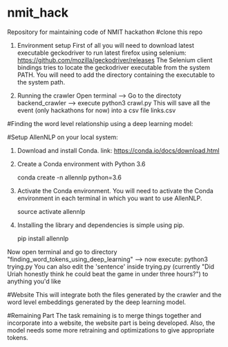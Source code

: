 # nmit_hack
Repository for maintaining code of NMIT hackathon
#clone this repo
1. Environment setup
First of all you will need to download latest executable geckodriver to run latest firefox using selenium: https://github.com/mozilla/geckodriver/releases
The Selenium client bindings tries to locate the geckodriver executable from the system PATH. You will need to add the directory containing the executable to the system path.

2. Running the crawler
Open terminal --> Go to the directoty backend_crawler --> execute python3 crawl.py
This will save all the event (only hackathons for now) into a csv file links.csv

#Finding the word level relationship using a deep learning model:

  #Setup AllenNLP on your local system:


   1. Download and install Conda. link: https://conda.io/docs/download.html

   2. Create a Conda environment with Python 3.6

        conda create -n allennlp python=3.6

   3. Activate the Conda environment. You will need to activate the Conda environment in each terminal in which you want to use AllenNLP.

        source activate allennlp
        
   4. Installing the library and dependencies is simple using pip.

        pip install allennlp
   
 Now open terminal and go to directory "finding_word_tokens_using_deep_learning" --> now execute: python3 trying.py
 You can also edit the 'sentence' inside trying.py (currently "Did Uriah honestly think he could beat the game in under three hours?") to anything you'd like
 
#Website
This will integrate both the files generated by the crawler and the word level embeddings generated by the deep learning model.

#Remaining Part
The task remaining is to merge things together and incorporate into a website, the website part is being developed.
Also, the model needs some more retraining and optimizations to give appropriate tokens.
